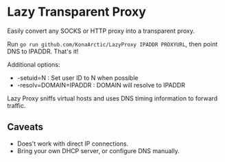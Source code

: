 Lazy Transparent Proxy
======================
Easily convert any SOCKS or HTTP proxy into a transparent proxy.

Run `go run github.com/KonaArctic/LazyProxy IPADDR PROXYURL`, then point DNS to IPADDR.
That's it!

Additional options:
-   -setuid=N               : Set user ID to N when possible
-   -resolv=DOMAIN=IPADDR   : DOMAIN will resolve to IPADDR

Lazy Proxy sniffs virtual hosts and uses DNS timing information to forward traffic.

Caveats
-------
-   Does't work with direct IP connections.
-   Bring your own DHCP server, or configure DNS manually.

